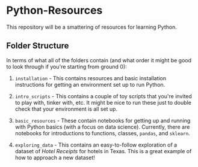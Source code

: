 # Python-Resources

This repository will be a smattering of resources for learning Python.

## Folder Structure

In terms of what all of the folders contain (and what order it might be good to look through if you're starting from ground 0):

1. `installation` - This contains resources and basic installation instructions for getting an environment set up to run Python.

2. `intro_scripts` - This contains a couple of toy scripts that you're invited to play with, tinker with, etc. It might be nice to run these just to double check that your environment is all set up.

3. `basic_resources` - These contain notebooks for getting up and running with Python basics (with a focus on data science). Currently, there are notebooks for introductions to functions, classes, `pandas`, and `sklearn`.

4. `exploring_data` - This contains an easy-to-follow exploration of a dataset of _Hotel Receipts_ for hotels in Texas. This is a great example of how to approach a new dataset!

